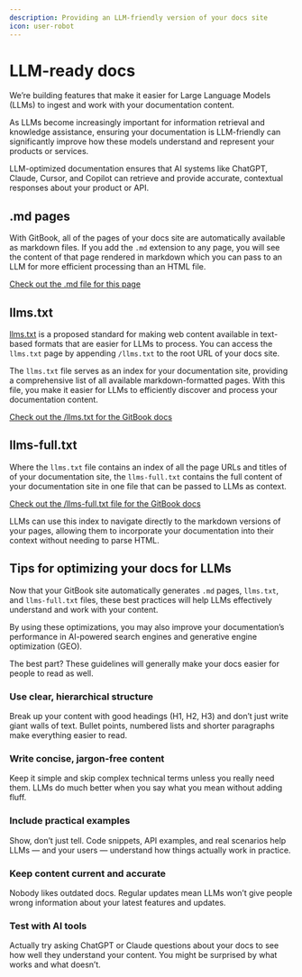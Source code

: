 ```yaml
---
description: Providing an LLM-friendly version of your docs site
icon: user-robot
---
```


# LLM-ready docs

We’re building features that make it easier for Large Language Models (LLMs) to ingest and work with your documentation content.&#x20;

As LLMs become increasingly important for information retrieval and knowledge assistance, ensuring your documentation is LLM-friendly can significantly improve how these models understand and represent your products or services.

LLM-optimized documentation ensures that AI systems like ChatGPT, Claude, Cursor, and Copilot can retrieve and provide accurate, contextual responses about your product or API.

## .md pages

With GitBook, all of the pages of your docs site are automatically available as markdown files. If you add the `.md` extension to any page, you will see the content of that page rendered in markdown which you can pass to an LLM for more efficient processing than an HTML file.&#x20;

<a href="https://gitbook.com/docs/publishing-documentation/llm-ready-docs.md" class="button primary">Check out the .md file for this page</a>

## llms.txt

[llms.txt](https://llmstxt.org/) is a proposed standard for making web content available in text-based formats that are easier for LLMs to process. You can access the `llms.txt` page by appending `/llms.txt` to the root URL of your docs site.&#x20;

The `llms.txt` file serves as an index for your documentation site, providing a comprehensive list of all available markdown-formatted pages. With this file, you make it easier for LLMs to efficiently discover and process your documentation content.&#x20;

<a href="https://gitbook.com/docs/llms.txt" class="button primary">Check out the /llms.txt for the GitBook docs</a>

## llms-full.txt

Where the `llms.txt` file contains an index of all the page URLs and titles of of your documentation site, the `llms-full.txt` contains the full content of your documentation site in one file that can be passed to LLMs as context.

<a href="https://gitbook.com/docs/llms-full.txt" class="button primary">Check out the /llms-full.txt file for the GitBook docs</a>

LLMs can use this index to navigate directly to the markdown versions of your pages, allowing them to incorporate your documentation into their context without needing to parse HTML.

## Tips for optimizing your docs for LLMs

Now that your GitBook site automatically generates `.md` pages, `llms.txt`, and `llms-full.txt` files, these best practices will help LLMs effectively understand and work with your content.

By using these optimizations, you may also improve your documentation’s performance in AI-powered search engines and generative engine optimization (GEO).

The best part? These guidelines will generally make your docs easier for people to read as well.&#x20;

### Use clear, hierarchical structure

Break up your content with good headings (H1, H2, H3) and don’t just write giant walls of text. Bullet points, numbered lists and shorter paragraphs make everything easier to read.

### Write concise, jargon-free content

Keep it simple and skip complex technical terms unless you really need them. LLMs do much better when you say what you mean without adding fluff.

### Include practical examples

Show, don’t just tell. Code snippets, API examples, and real scenarios help LLMs — and your users — understand how things actually work in practice.

### Keep content current and accurate

Nobody likes outdated docs. Regular updates mean LLMs won’t give people wrong information about your latest features and updates.

### Test with AI tools

Actually try asking ChatGPT or Claude questions about your docs to see how well they understand your content. You might be surprised by what works and what doesn’t.
